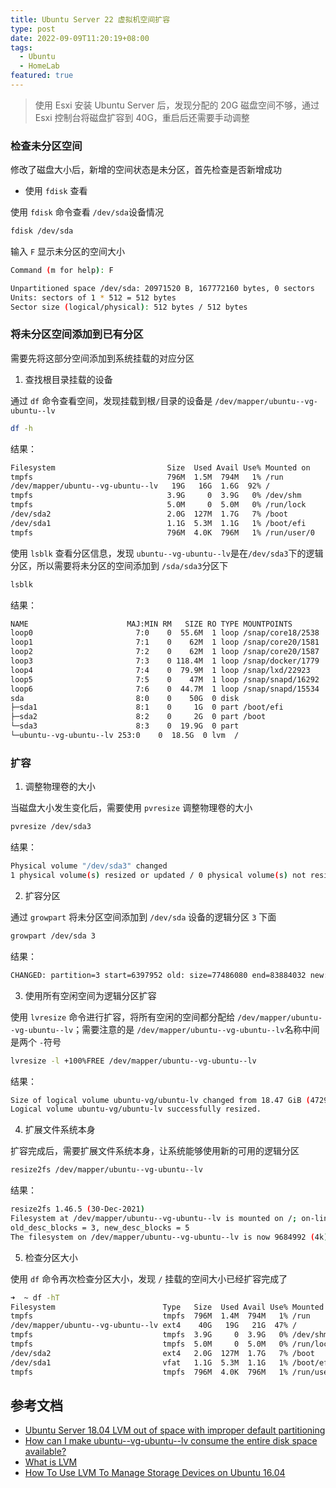 ```yaml
---
title: Ubuntu Server 22 虚拟机空间扩容
type: post
date: 2022-09-09T11:20:19+08:00
tags:
  - Ubuntu
  - HomeLab
featured: true
---
```


> 使用 Esxi 安装 Ubuntu Server 后，发现分配的 20G 磁盘空间不够，通过 Esxi 控制台将磁盘扩容到 40G，重启后还需要手动调整

### 检查未分区空间

修改了磁盘大小后，新增的空间状态是未分区，首先检查是否新增成功

- 使用 `fdisk` 查看

使用 `fdisk` 命令查看 `/dev/sda`设备情况

```bash
fdisk /dev/sda
```

输入 `F` 显示未分区的空间大小

```bash
Command (m for help): F

Unpartitioned space /dev/sda: 20971520 B, 167772160 bytes, 0 sectors
Units: sectors of 1 * 512 = 512 bytes
Sector size (logical/physical): 512 bytes / 512 bytes
```

### 将未分区空间添加到已有分区

需要先将这部分空间添加到系统挂载的对应分区

1. 查找根目录挂载的设备

通过 `df` 命令查看空间，发现挂载到根`/`目录的设备是 `/dev/mapper/ubuntu--vg-ubuntu--lv`

```bash
df -h
```

结果：

```bash
Filesystem                         Size  Used Avail Use% Mounted on
tmpfs                              796M  1.5M  794M   1% /run
/dev/mapper/ubuntu--vg-ubuntu--lv   19G   16G  1.6G  92% /
tmpfs                              3.9G     0  3.9G   0% /dev/shm
tmpfs                              5.0M     0  5.0M   0% /run/lock
/dev/sda2                          2.0G  127M  1.7G   7% /boot
/dev/sda1                          1.1G  5.3M  1.1G   1% /boot/efi
tmpfs                              796M  4.0K  796M   1% /run/user/0
```

使用 `lsblk` 查看分区信息，发现 `ubuntu--vg-ubuntu--lv`是在`/dev/sda3`下的逻辑分区，所以需要将未分区的空间添加到 `/sda/sda3`分区下

```bash
lsblk
```

结果：

```bash
NAME                      MAJ:MIN RM   SIZE RO TYPE MOUNTPOINTS
loop0                       7:0    0  55.6M  1 loop /snap/core18/2538
loop1                       7:1    0    62M  1 loop /snap/core20/1581
loop2                       7:2    0    62M  1 loop /snap/core20/1587
loop3                       7:3    0 118.4M  1 loop /snap/docker/1779
loop4                       7:4    0  79.9M  1 loop /snap/lxd/22923
loop5                       7:5    0    47M  1 loop /snap/snapd/16292
loop6                       7:6    0  44.7M  1 loop /snap/snapd/15534
sda                         8:0    0    50G  0 disk
├─sda1                      8:1    0     1G  0 part /boot/efi
├─sda2                      8:2    0     2G  0 part /boot
└─sda3                      8:3    0  19.9G  0 part
└─ubuntu--vg-ubuntu--lv 253:0    0  18.5G  0 lvm  /
```

### 扩容

1. 调整物理卷的大小

当磁盘大小发生变化后，需要使用 `pvresize` 调整物理卷的大小

```bash
pvresize /dev/sda3
```

结果：

```bash
Physical volume "/dev/sda3" changed
1 physical volume(s) resized or updated / 0 physical volume(s) not resized
```

2. 扩容分区

通过 `growpart` 将未分区空间添加到 `/dev/sda` 设备的逻辑分区 `3` 下面

```bash
growpart /dev/sda 3
```

结果：

```bash
CHANGED: partition=3 start=6397952 old: size=77486080 end=83884032 new: size=161374175 end=167772127
```

3. 使用所有空闲空间为逻辑分区扩容

使用 `lvresize` 命令进行扩容，将所有空闲的空间都分配给 `/dev/mapper/ubuntu--vg-ubuntu--lv`；需要注意的是 `/dev/mapper/ubuntu--vg-ubuntu--lv`名称中间是两个 `-`符号

```bash
lvresize -l +100%FREE /dev/mapper/ubuntu--vg-ubuntu--lv
```

结果：

```bash
Size of logical volume ubuntu-vg/ubuntu-lv changed from 18.47 GiB (4729 extents) to <36.95 GiB (9458 extents).
Logical volume ubuntu-vg/ubuntu-lv successfully resized.
```

4. 扩展文件系统本身

扩容完成后，需要扩展文件系统本身，让系统能够使用新的可用的逻辑分区

```bash
resize2fs /dev/mapper/ubuntu--vg-ubuntu--lv
```

结果：

```bash
resize2fs 1.46.5 (30-Dec-2021)
Filesystem at /dev/mapper/ubuntu--vg-ubuntu--lv is mounted on /; on-line resizing required
old_desc_blocks = 3, new_desc_blocks = 5
The filesystem on /dev/mapper/ubuntu--vg-ubuntu--lv is now 9684992 (4k) blocks long.
```

5. 检查分区大小

使用 `df` 命令再次检查分区大小，发现 `/` 挂载的空间大小已经扩容完成了

```bash
➜  ~ df -hT
Filesystem                        Type   Size  Used Avail Use% Mounted on
tmpfs                             tmpfs  796M  1.4M  794M   1% /run
/dev/mapper/ubuntu--vg-ubuntu--lv ext4    40G   19G   21G  47% /
tmpfs                             tmpfs  3.9G     0  3.9G   0% /dev/shm
tmpfs                             tmpfs  5.0M     0  5.0M   0% /run/lock
/dev/sda2                         ext4   2.0G  127M  1.7G   7% /boot
/dev/sda1                         vfat   1.1G  5.3M  1.1G   1% /boot/efi
tmpfs                             tmpfs  796M  4.0K  796M   1% /run/user/0
```

## 参考文档

- [Ubuntu Server 18.04 LVM out of space with improper default partitioning](https://askubuntu.com/questions/1106795/ubuntu-server-18-04-lvm-out-of-space-with-improper-default-partitioning)
- [How can I make ubuntu--vg-ubuntu--lv consume the entire disk space available?](https://community.spiceworks.com/topic/2325763-how-can-i-make-ubuntu-vg-ubuntu-lv-consume-the-entire-disk-space-available)
- [What is LVM](https://wiki.ubuntu.com/Lvm)
- [How To Use LVM To Manage Storage Devices on Ubuntu 16.04](https://www.digitalocean.com/community/tutorials/how-to-use-lvm-to-manage-storage-devices-on-ubuntu-16-04)
